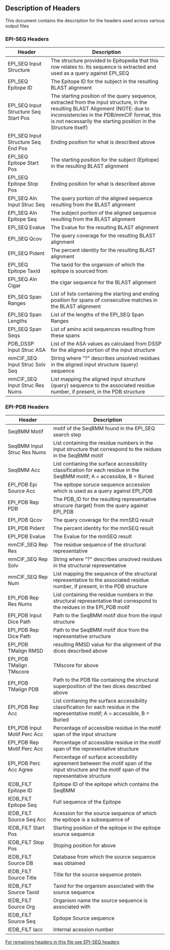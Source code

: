 ## Description of Headers

This document contains the description for the headers used across various output files

### EPI-SEQ Headers

Header | Description
------------ | -------------
EPI_SEQ Input Structure | The structure provided to Epitopedia that this row relates to. Its sequence is extracted and used as a query against EPI_SEQ
EPI_SEQ Epitope ID | The Epitope ID for the subject in the resulting BLAST alignment
EPI_SEQ Input Structure Seq Start Pos | The starting position of the query sequence, extracted from the input structure, in the resulting BLAST Alignment (NOTE: due to inconsistencies in the PDB/mmCIF format, this is not necessarily the starting position in the Structure itself)
EPI_SEQ Input Structure Seq End Pos | Ending position for what is described above
EPI_SEQ Epitope Start Pos | The starting position for the subject (Epitope) in the resulting BLAST alignment
EPI_SEQ Epitope Stop Pos | Ending position for what is described above
EPI_SEQ Aln Input Struc Seq | The query portion of the aligned sequence resulting from the BLAST alignment
EPI_SEQ Aln Epitope Seq | The subject portion of the aligned sequence resulting from the BLAST alignment
EPI_SEQ Evalue | The Evalue for the resulting BLAST alignment
EPI_SEQ Qcov | The query coverage for the resulting BLAST alignment
EPI_SEQ Pident | The percent identity for the resulting BLAST alignment
EPI_SEQ Epitope Taxid | The taxid for the organism of which the epitope is sourced from
EPI_SEQ Aln Cigar | the cigar sequence for the BLAST alignment
EPI_SEQ Span Ranges | List of lists containing the starting and ending position for spans of consecutive matches in the BLAST alignment
EPI_SEQ Span Lengths | List of the lengths of the EPI_SEQ Span Ranges
EPI_SEQ Span Seqs | List of amino acid sequences resulting from these spans
PDB_DSSP Input Struc ASA | List of the ASA values as calculaed from DSSP for the aligned portion of the input structure
mmCIF_SEQ Input Struc Solv Seq | String where "?" describes unsolved residues in the aligned input structure (query) sequence
mmCIF_SEQ Input Struc Res Nums | List mapping the aligned input structure (query) sequence to the associated residue number, if present, in the PDB structure


### EPI-PDB Headers

Header | Description
------------ | -------------
SeqBMM Motif | motif of the SeqBMM found in the EPI_SEQ search step
SeqBMM Input Struc Res Nums | List containing the residue numbers in the input structure that correspond to the reidues in the SeqBMM motif
SeqBMM Acc | List contianing the surface accessibility classification for each residue in the SeqBMM motif; A = accessible, B = Buried
EPI_PDB Epi Source Acc | The epitope soruce sequence accession which is used as a query against EPI_PDB
EPI_PDB Rep PDB | The PDB_ID for the resulting representative strucure (target) from the query against EPI_PDB
EPI_PDB Qcov | The query coverage for the mmSEQ result
EPI_PDB Pident | The percent identity for the mmSEQ result
EPI_PDB Evalue | The Evalue for the mmSEQ result
mmCIF_SEQ Rep Res | The residue sequence of the structural representative
mmCIF_SEQ Rep Solv | String where "?" describes unsolved residues in the structural representative
mmCIF_SEQ Rep Num | List mapping the sequence of the structural representative to the associated residue number, if present, in the PDB structure
EPI_PDB Rep Res Nums | List containing the residue numbers in the structural representative that correspond to the reidues in the EPI_PDB motif
EPI_PDB Input Dice Path | Path to the SeqBMM motif dice from the input structure 
EPI_PDB Rep Dice Path | Path to the SeqBMM motif dice from the representative srructure
EPI_PDB TMalign RMSD | resulting RMSD value for the alignment of the dices described above
EPI_PDB TMalign TMscore | TMscore for above
EPI_PDB TMalign PDB | Path to the PDB file containing the structural superposition of the two dices described above
EPI_PDB Rep Acc | List contianing the surface accessibility classification for each residue in the representative motif; A = accessible, B = Buried
EPI_PDB Input Motif Perc Acc | Percentage of accessible residue in the motif span of the input structure
EPI_PDB Rep Motif Perc Acc | Percentage of accessible residue in the motif span of the representative structure
EPI_PDB Perc Acc Agree | Percentage of surface accessibility agreement between the motif span of the input structure and the motif span of the representative structure
IEDB_FILT Epitope ID | Epitope ID of the epitope which contains the SeqBMM
IEDB_FILT Epitope Seq | Full sequence of the Epitope
IEDB_FILT Source Seq Acc | Acession for the source sequence of which the epitope is a subsequence of
IEDB_FILT Start Pos | Starting position of the epitope in the epitope source sequence
IEDB_FILT Stop Pos | Stoping position for above
IEDB_FILT Source DB | Database from which the source sequence was obtained
IEDB_FILT Source Title | Title for the source sequence protein
IEDB_FILT Source Taxid | Taxid for the organism associated with the source sequence
IEDB_FILT Source Org | Organism name the source sequence is associated with
IEDB_FILT Source Seq | Epitope Source sequence
IEDB_FILT Iacc | Internal acession number

[For remaining headers in this file see EPI-SEQ headers](#EPI-SEQ-Headers)


